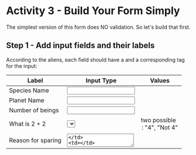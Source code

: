 # Activity 3 - Build Your Form Simply

The simplest version of this form does NO validation. So let's build that first.

## Step 1 - Add input fields and their labels

According to the aliens, each field should have a <label> and a corresponding tag for the input:

| Label              | Input Type          | Values                              | 
-------------------- | ------------------- | ----------------------------------- | 
| Species Name       | <input type='text'> |                                     |
| Planet Name        | <input type='text'> |                                     |
| Number of beings   | <input type='text'> |                                     |
| What is 2 + 2      | <select>            | two possible <option>: "4", "Not 4" |
| Reason for sparing | <textarea>          |                                     |

Remembering DRY (Don't Repeat Yourself) you might recognise that it's good design to share code when possible, but it's up to you to decide how to split these up into React components.

💡 Don't forget we're in the world of React, so each input field needs to store its value somewhere in `state` - the `useState` hook will be required here.

As a refresher, for each field you'll need something like:

`<input type='text' value={myStateVariable} onChange='{doSomethingHereToUpdateState} />`

(Of course, not all of the required fields are `<input>` tags so you may need to remind yourself of how `<select>` and `<textarea>` work - luckily, they're very similar to `<input>`)

🤔 QUESTION - where is the best place to store this state? (Hint: think about submitting the form - at some point the whole form needs to know about the state of each component, so perhaps the form component is a sensible place to store form state?)

-   Code a simple version of the form that stores each entered value in state

**If you're struggling to build the form, there are some extra [Activity 3 Hints](./activity-3-hints.md) available.**

## Step 2 - Add a submit button

Lastly your form will need to submit. For now, just hook the button up with a click handler that logs to the console that it has been submitted.

🤔 Can you get the button to log ALL the form values in the console on submit? If you've designed the form carefully then this should just be a couple of lines of code!

Once you're happy you've built a basic form, let's move onto [Activity 4](./activity-4.md).
